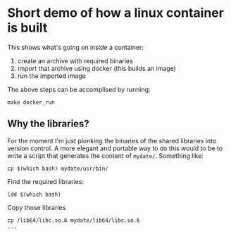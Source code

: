 Short demo of how a linux container is built
============================================

This shows what's going on inside a container:
1. create an archive with required binaries
2. import that archive using docker (this builds an image)
3. run the imported image

The above steps can be accomplised by running:

```
make docker_run
```

## Why the libraries? 

For the moment I'm just plonking the binaries of the shared libraries into version 
control. A more elegant and portable way to do this would to be to write a script
that generates the content of `mydate/`. Something like:

```
cp $(which bash) mydate/usr/bin/
```

Find the required libraries:

```
ldd $(which bash)
```

Copy those libraries 

```
cp /lib64/libc.so.6 mydate/lib64/libc.so.6
...
```
